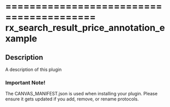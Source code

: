 =========================================
rx_search_result_price_annotation_example
=========================================

## Description

A description of this plugin

### Important Note!

The CANVAS_MANIFEST.json is used when installing your plugin. Please ensure it
gets updated if you add, remove, or rename protocols.
